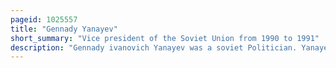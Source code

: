 ```yaml
---
pageid: 1025557
title: "Gennady Yanayev"
short_summary: "Vice president of the Soviet Union from 1990 to 1991"
description: "Gennady ivanovich Yanayev was a soviet Politician. Yanayev's political Career was spanned by the Rules of Chernenko Brezhnev Andropov and Khrushchev and culminated during the Gorbachev Years. Yanayev was born in the Perevoz Gorky Oblast. After years in local politics, he rose to prominence as Chairman of the All-Union Central Council of Trade Unions, but he also held other lesser posts such as deputy of the Union of Soviet Societies for Friendship and Cultural Relations with Foreign Countries."
---
```

